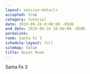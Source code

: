 ```yaml
---
layout: session-details
accepted: true
category: tutorial
date: 2019-09-24 8:00:00 -0500
end_date: 2019-09-24 18:00:00 -0500
permalink:
room: Santa Fe 3
schedule-layout: full
sitemap: false
title: Quiet Room
---
```

Santa Fe 3
